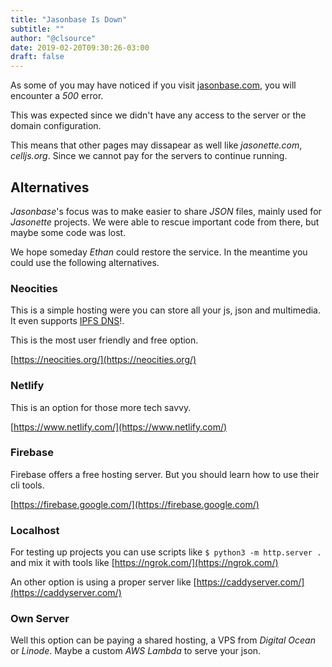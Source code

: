 ```yaml
---
title: "Jasonbase Is Down"
subtitle: ""
author: "@clsource"
date: 2019-02-20T09:30:26-03:00
draft: false
---
```


As some of you may have noticed if you visit <a href="https://jasonbase.com" rel="nofollow">jasonbase.com</a>, 
you will encounter a *500* error.

This was expected since we didn't have any access to the
server or the domain configuration. 

This means that other pages may dissapear as well like
*jasonette.com*, *celljs.org*. Since we cannot pay
for the servers to continue running.

## Alternatives

*Jasonbase*'s focus was to make easier to share *JSON* files, 
mainly used for *Jasonette* projects. We were able to rescue
important code from there, but maybe some code was lost.

We hope someday *Ethan* could restore the service. In the meantime
you could use the following alternatives.

### Neocities

This is a simple hosting were you can store all your js, json and multimedia.
It even supports [IPFS DNS](https://blog.neocities.org/blog/2017/08/07/ipfs-dns-support.html)!.

This is the most user friendly and free option.

[https://neocities.org/](https://neocities.org/)

### Netlify

This is an option for those more tech savvy.

[https://www.netlify.com/](https://www.netlify.com/)

### Firebase

Firebase offers a free hosting server. But you should learn 
how to use their cli tools.

[https://firebase.google.com/](https://firebase.google.com/)

### Localhost

For testing up projects you can use scripts like
`$ python3 -m http.server .` and mix it with tools like [https://ngrok.com/](https://ngrok.com/)

An other option is using a proper server like [https://caddyserver.com/](https://caddyserver.com/)

### Own Server

Well this option can be paying a shared hosting, a VPS from *Digital Ocean* or *Linode*. Maybe a custom *AWS Lambda* to serve your json.